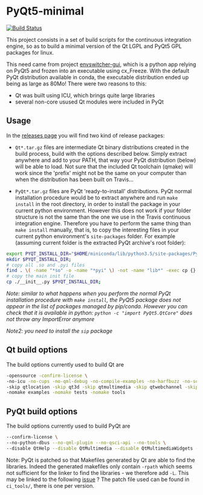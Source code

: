 # PyQt5-minimal

[![Build Status](https://travis-ci.org/smarie/PyQt5-minimal.svg?branch=Qt5.6.3_PyQt_5.6_Python3.5)](https://travis-ci.org/smarie/PyQt5-minimal)

This project consists in a set of build scripts for the continuous integration engine, so as to build a minimal version of the Qt LGPL and PyQt5 GPL packages for linux.

This need came from project [envswitcher-gui](https://github.com/smarie/env-switcher-gui), which is a python app relying on PyQt5 and frozen into an executable using cx_Freeze. With the default PyQt distribution available in conda, the executable distribution ended up being as large as 80Mo! There were two reasons to this: 

* Qt was built using ICU, which brings quite large libraries
* several non-core usused Qt modules were included in PyQt

## Usage

In the [releases page](https://github.com/smarie/PyQt5-minimal/releases) you will find two kind of release packages:

* `Qt*.tar.gz` files are intermediate Qt binary distributions created in the build process, build with the options described below. Simply extract anywhere and add to your PATH, that way your PyQt distribution (below) will be able to load. Not sure that the included Qt toolchain (qmake) will work since the 'prefix' might not be the same on your computer than when the distribution has been built on Travis...

* `PyQt*.tar.gz` files are PyQt 'ready-to-install' distributions. PyQt normal installation procedure would be to extract anywhere and run `make install` in the root directory, in order to install the package in your current python environment. However this does not work if your folder structure is not the same than the one we use in the Travis continuous integration engine. Therefore you have to perform the same thing than `make install` manually, that is, to copy the interesting files in your current python environment's `site-packages` folder. For example (assuming current folder is the extracted PyQt archive's root folder):

```bash
export PYQT_INSTALL_DIR="$HOME/miniconda/lib/python3.5/site-packages/PyQt5"
mkdir $PYQT_INSTALL_DIR;
# copy all .so and .pyi files
find . \( -name "*so" -o -name "*pyi" \) -not -name "lib*" -exec cp {} $PYQT_INSTALL_DIR \;
# copy the main init file
cp ./__init__.py $PYQT_INSTALL_DIR;
```

*Note: similar to what happens when you perform the normal PyQt installation procedure with `make install`, the PyQt5 package does not appear in the list of packages managed by pip/conda. However you can check that it is available in python: `python -c "import PyQt5.QtCore"` does not throw any ImportError anymore*

*Note2: you need to install the `sip` package*

## Qt build options

The build options currently used to build Qt are

```bash
-opensource -confirm-license \
-no-icu -no-cups -no-qml-debug -no-compile-examples -no-harfbuzz -no-sql-mysql -no-sql-odbc -no-sql-sqlite -qt-pcre \
-skip qtlocation -skip qt3d -skip qtmultimedia -skip qtwebchannel -skip qtwayland -skip qtandroidextras -skip qtwebsockets -skip qtconnectivity -skip qtdoc -skip qtwebview -skip qtimageformats -skip qtwebengine -skip qtquickcontrols2 -skip qttranslations -skip qtxmlpatterns -skip qtactiveqt -skip qtx11extras -skip qtsvg -skip qtscript -skip qtserialport -skip qtdeclarative -skip qtgraphicaleffects -skip qtcanvas3d -skip qtmacextras -skip qttools -skip qtwinextras -skip qtsensors -skip qtenginio -skip qtquickcontrols -skip qtserialbus \
-nomake examples -nomake tests -nomake tools
```

## PyQt build options

The build options currently used to build PyQt are

```bash
--confirm-license \
--no-python-dbus --no-qml-plugin --no-qsci-api --no-tools \
--disable QtHelp --disable QtMultimedia --disable QtMultimediaWidgets --disable QtNetwork --disable QtOpenGL --disable QtPrintSupport --disable QtQml --disable QtQuick --disable QtSql --disable QtSvg --disable QtTest --disable QtWebKit --disable QtWebKitWidgets --disable QtXml --disable QtXmlPatterns --disable QtDesigner --disable QAxContainer --disable QtDBus --disable QtWebSockets --disable QtWebChannel --disable QtNfc --disable QtBluetooth --disable QtX11Extras --disable QtQuickWidgets --disable _QOpenGLFunctions_2_0 --disable _QOpenGLFunctions_2_1 --disable _QOpenGLFunctions_4_1_Core
```

Note: PyQt is patched so that Makefiles generated by Qt are able to find the libraries. Indeed the generated makefiles only contain `-rpath` which seems not sufficient for the linker to find the libraries - we therefore add `-L`. This may be linked to the following [issue](https://forum.qt.io/topic/59670/how-to-compile-qt-with-relative-runpath-paths) ? The patch file used can be found in `ci_tools/`, there is one per version.